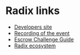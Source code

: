 # Radix links

- [Developers site](https://developers.radixdlt.com/)
- [Recording of the event](https://www.youtube.com/watch?v=8uYVmN1uSh0)
- [Escrow Challenge Guide](https://docs.google.com/document/d/1qiSt7ufToiDN1UXDMxz8WwkydtgJshg6cJpXojItBNo/edit#heading=h.vl3bfr1fa6qa)
- [Radix ecosystem](https://developers.radixdlt.com/ecosystem)
